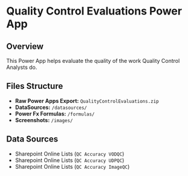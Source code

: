 # Quality Control Evaluations Power App

## Overview
This Power App helps evaluate the quality of the work Quality Control Analysts do.

## Files Structure
- **Raw Power Apps Export:** `QualityControlEvaluations.zip`
- **DataSources:** `/datasources/`
- **Power Fx Formulas:** `/formulas/`
- **Screenshots:** `/images/`


## Data Sources
- Sharepoint Online Lists (`QC Accuracy VODQC`)
- Sharepoint Online Lists (`QC Accuracy UDPQC`)
- Sharepoint Online Lists (`QC Accuracy ImageQC`)




